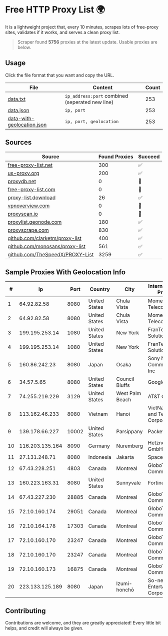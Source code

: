 
# Free HTTP Proxy List 🌍

It is a lightweight project that, every 10 minutes, scrapes lots of free-proxy sites, validates if it works, and serves a clean proxy list.


> Scraper found **5756** proxies at the latest update. Usable proxies are below.

## Usage

Click the file format that you want and copy the URL.


|File|Content|Count|
|----|-------|-----|
|[data.txt](https://raw.githubusercontent.com/themiralay/Proxy-List-World/master/data.txt)|`ip_address:port` combined (seperated new line)|253|
|[data.json](https://raw.githubusercontent.com/themiralay/Proxy-List-World/master/data.json)|`ip, port`|253|
|[data-with-geolocation.json](https://raw.githubusercontent.com/themiralay/Proxy-List-World/master/data-with-geolocation.json)|`ip, port, geolocation`|253|

## Sources

|Source|Found Proxies|Succeed|
|------|-------------|-------|
|[free-proxy-list.net](https://free-proxy-list.net)|300|✅|
|[us-proxy.org](https://www.us-proxy.org)|200|✅|
|[proxydb.net](http://proxydb.net)|0|🚫|
|[free-proxy-list.com](https://free-proxy-list.com/?page=&port=&type%5B%5D=http&type%5B%5D=https&up_time=0&search=Search)|0|🚫|
|[proxy-list.download](https://www.proxy-list.download/HTTP)|26|✅|
|[vpnoverview.com](https://vpnoverview.com/privacy/anonymous-browsing/free-proxy-servers)|0|🚫|
|[proxyscan.io](https://www.proxyscan.io)|0|🚫|
|[proxylist.geonode.com](https://proxylist.geonode.com/api/proxy-list?limit=300&page=1&sort_by=lastChecked&sort_type=desc&protocols=http,https)|180|✅|
|[proxyscrape.com](https://api.proxyscrape.com/v2/?request=displayproxies&protocol=http&timeout=10000&country=all&ssl=all&anonymity=all)|830|✅|
|[github.com/clarketm/proxy-list](https://raw.githubusercontent.com/clarketm/proxy-list/master/proxy-list-raw.txt)|400|✅|
|[github.com/monosans/proxy-list](https://raw.githubusercontent.com/monosans/proxy-list/main/proxies/http.txt)|561|✅|
|[github.com/TheSpeedX/PROXY-List](https://raw.githubusercontent.com/TheSpeedX/PROXY-List/master/http.txt)|3259|✅|


## Sample Proxies With Geolocation Info

|#|Ip|Port|Country|City|Internet Service Provider|
|-|--|----|-------|----|-------------------------|
|1|64.92.82.58|8080|United States|Chula Vista|Momentum Telecom, Inc.|
|2|64.92.82.58|8080|United States|Chula Vista|Momentum Telecom, Inc.|
|3|199.195.253.14|1080|United States|New York|FranTech Solutions|
|4|199.195.253.14|1080|United States|New York|FranTech Solutions|
|5|160.86.242.23|8080|Japan|Osaka|Sony Network Communications Inc|
|6|34.57.5.65|8080|United States|Council Bluffs|Google LLC|
|7|74.255.219.229|3129|United States|West Palm Beach|AT&T Corp.|
|8|113.162.46.233|8080|Vietnam|Hanoi|VietNam Post and Telecom Corporation|
|9|139.178.66.227|10002|United States|Parsippany|Packet Host, Inc.|
|10|116.203.135.164|8090|Germany|Nuremberg|Hetzner Online GmbH|
|11|27.131.248.71|8080|Indonesia|Jakarta|SpaceX Starlink|
|12|67.43.228.251|4803|Canada|Montreal|GloboTech Communications|
|13|160.223.163.31|8080|United States|Sunnyvale|Fortinet Inc.|
|14|67.43.227.230|28885|Canada|Montreal|GloboTech Communications|
|15|72.10.160.174|29051|Canada|Montreal|GloboTech Communications|
|16|72.10.164.178|17303|Canada|Montreal|GloboTech Communications|
|17|72.10.160.170|23247|Canada|Montreal|GloboTech Communications|
|18|72.10.160.170|23247|Canada|Montreal|GloboTech Communications|
|19|72.10.160.173|16875|Canada|Montreal|GloboTech Communications|
|20|223.133.125.189|8080|Japan|Izumi-honchō|So-net Entertainment Corporation|



## Contributing

Contributions are welcome, and they are greatly appreciated! Every
little bit helps, and credit will always be given.

